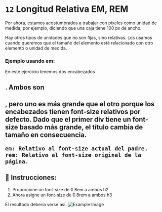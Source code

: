 # `12` Longitud Relativa EM, REM

Por ahora, estamos acostumbrados a trabajar con píxeles como unidad de medida, por ejemplo, diciendo que una caja tiene 100 px de ancho.

Hay otros tipos de unidades que no son fijas, sino relativas. Los usamos cuando queremos que el tamaño del elemento esté relacionado con otro elemento o unidad de medida.

### Ejemplo usando em:
En este ejercicio tenemos dos encabezados <h2>. Ambos son <h2>, pero uno es más grande que el otro porque los encabezados tienen font-size relativos por defecto. Dado que el primer div tiene un font-size basado más grande, el título cambia de tamaño en consecuencia.
```Plain/Text
em: Relativo al font-size actual del padre.
rem: Relativo al font-size original de la página.
```
## 📝 Instrucciones:

1. Proporcione un font-size de 0.8em a ambos h2
2. Ahora asigne un font-size de 0.8rem a ambos h3


El resultado debería verse así:
![Example Image](https://github.com/4GeeksAcademy/css-tutorial-exercises-course/raw/master/.learn/assets/12-1.png?raw=true)


